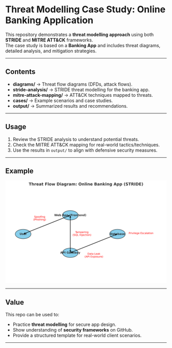 # Threat Modelling Case Study: Online Banking Application

This repository demonstrates a **threat modelling approach** using both **STRIDE** and **MITRE ATT&CK** frameworks.  
The case study is based on a **Banking App** and includes threat diagrams, detailed analysis, and mitigation strategies.  

---

##  Contents
- **diagrams/** → Threat flow diagrams (DFDs, attack flows).  
- **stride-analysis/** → STRIDE threat modelling for the banking app.  
- **mitre-attack-mapping/** → ATT&CK techniques mapped to threats.  
- **cases/** → Example scenarios and case studies.  
- **output/** → Summarized results and recommendations.  

---

##  Usage
1. Review the STRIDE analysis to understand potential threats.  
2. Check the MITRE ATT&CK mapping for real-world tactics/techniques.  
3. Use the results in `output/` to align with defensive security measures.  

---

##  Example
![Threat Flow Diagram](./diagrams/banking_app_threat_flow.png)

---

##  Value
This repo can be used to:
- Practice **threat modelling** for secure app design.  
- Show understanding of **security frameworks** on GitHub.  
- Provide a structured template for real-world client scenarios.  

---
